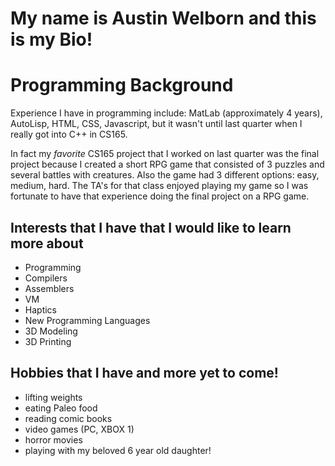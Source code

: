 # My name is Austin Welborn and this is my Bio!

# Programming Background
Experience I have in programming include:  MatLab (approximately 4 years), AutoLisp, HTML, CSS, Javascript, but it wasn't until last quarter when I really got into C++ in CS165.

In fact my *favorite* CS165 project that I worked on last quarter was the final project because I created a short RPG game that consisted of 3 puzzles and several battles with creatures. Also the game had 3 different options: easy, medium, hard.  The TA's for that class enjoyed playing my game so I was fortunate to have that experience doing the final project on a RPG game.

## Interests that I have that I would like to learn more about
* Programming
* Compilers
* Assemblers
* VM
* Haptics
* New Programming Languages
* 3D Modeling
* 3D Printing

## Hobbies that I have and more yet to come!
* lifting weights
* eating Paleo food
* reading comic books
* video games (PC, XBOX 1)
* horror movies
* playing with my beloved 6 year old daughter!
